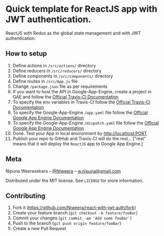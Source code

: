 # Quick template for ReactJS app with JWT authentication.

ReactJS with Redux as the global state management and with JWT authentication.

## How to setup

1. Define actions in `/src/actions/` directory
2. Define reducers in `/src/reducers/` directory
3. Define components in `/src/components/` directory
4. Define routes in `/src/App.js` file
5. Change `/package.json` file as per requirements
6. If you want to host the API in Google-App-Engine, create a project in GAE and follow the [Official Travis-CI Documentation](https://docs.travis-ci.com/user/deployment/google-app-engine/)
7. To specify the env variables in Travis-CI follow the [Official Travis-CI Documentation](https://docs.travis-ci.com/user/environment-variables/)
8. To specify the Google-App-Engine `/app.yaml` file follow the [Official Google App Engine Documentation](https://cloud.google.com/appengine/docs/standard/nodejs/config/appref)
9. To specify the Google-App-Engine `/dispatch.yaml` file follow the [Official Google App Engine Documentation](https://cloud.google.com/appengine/docs/standard/nodejs/reference/dispatch-yaml)
10. Done. Test your App in local environment by [http://localhost:PORT](http://localhost:PORT)
11. Publish your repo to GitHub and Travis-CI will do the rest... ["rest" means that it will deploy the `ReactJS` app to Google App Engine.]

## Meta

Nipuna Weerasekara – [@Niweera](https://twitter.com/Niweera) – w.nipuna@gmail.com

Distributed under the MIT license. See `LICENSE` for more information.

## Contributing

1. Fork it (<https://github.com/Niweera/react-with-jwt-auth/fork>)
2. Create your feature branch (`git checkout -b feature/fooBar`)
3. Commit your changes (`git commit -am 'Add some fooBar'`)
4. Push to the branch (`git push origin feature/fooBar`)
5. Create a new Pull Request

